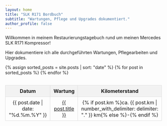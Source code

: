 ```yaml
---
layout: home
title: "SLK R171 Bordbuch"
subtitle: "Wartungen, Pflege und Upgrades dokumentiert."
author_profile: false
---
```

<style>
  table {
    width: 100%;
    border-collapse: collapse;
    margin-top: 2rem;
  }
  th, td {
    border: 1px solid #ddd;
    padding: 8px;
    text-align: center;
  }
  th {
    background-color: #f2f2f2;
  }
  tr:hover {
    background-color: #f9f9f9;
  }
</style>


Willkommen in meinem Restaurierungstagebuch rund um meinen Mercedes SLK R171 Kompressor!

Hier dokumentiere ich alle durchgeführten Wartungen, Pflegearbeiten und Upgrades.

<table>
  <thead>
    <tr>
      <th>Datum</th>
      <th>Wartung</th>
      <th>Kilometerstand</th>
    </tr>
  </thead>
  <tbody>
    {% assign sorted_posts = site.posts | sort: "date" %}
    {% for post in sorted_posts %}
    <tr>
      <td>{{ post.date | date: "%d.%m.%Y" }}</td>
      <td><a href="{{ site.baseurl }}{{ post.url }}">{{ post.title }}</a></td>
      <td>{% if post.km %}ca. {{ post.km | number_with_delimiter: delimiter: "." }} km{% else %}-{% endif %}</td>
    </tr>
    {% endfor %}
  </tbody>
</table>

